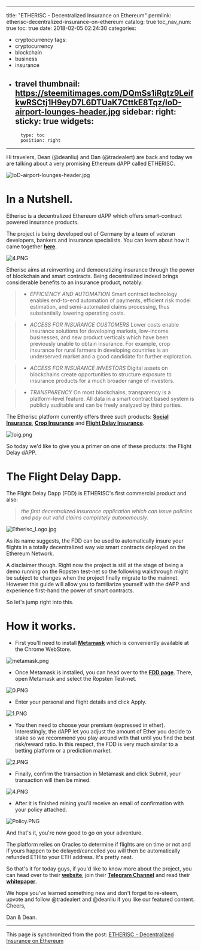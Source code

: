 
---
title: "ETHERISC - Decentralized Insurance on Ethereum"
permlink: etherisc-decentralized-insurance-on-ethereum
catalog: true
toc_nav_num: true
toc: true
date: 2018-02-05 02:24:30
categories:
- cryptocurrency
tags:
- cryptocurrency
- blockchain
- business
- insurance
- travel
thumbnail: https://steemitimages.com/DQmSs1iRgtz9LeifkwRSCtj1H9eyD7L6DTUaK7CttkE8Tqz/IoD-airport-lounges-header.jpg
sidebar:
    right:
        sticky: true
widgets:
    -
        type: toc
        position: right
---


Hi travelers, Dean (@deanliu) and Dan (@tradealert) are back and today we are talking about a very promising Ethereum dAPP called ETHERISC.


![IoD-airport-lounges-header.jpg](https://steemitimages.com/DQmSs1iRgtz9LeifkwRSCtj1H9eyD7L6DTUaK7CttkE8Tqz/IoD-airport-lounges-header.jpg)

# In a Nutshell.

Etherisc is a decentralized Ethereum dAPP which offers smart-contract powered insurance products. 


The project is being developed out of Germany by a team of veteran developers, bankers and insurance specialists. You can learn about how it came together [**here**](https://blog.etherisc.com/the-team-behind-etherisc-29cf34d7e703).

![4.PNG](https://steemitimages.com/DQmQKS8PUDX7Ec8mdcdVATUK8XN81A37ncquPPfFUGoPxWQ/4.PNG)

Etherisc aims at reinventing and democratizing insurance through the power of blockchain and smart contracts. Being decentralized indeed brings considerable benefits to an insurance product, notably:

>* *EFFICIENCY AND AUTOMATION*
Smart contract technology enables end-to-end automation of payments, efficient risk model estimation, and semi-automated claims processing, thus substantially lowering operating costs.

>* *ACCESS FOR INSURANCE CUSTOMERS*
Lower costs enable insurance solutions for developing markets, low-income businesses, and new product verticals which have been previously unable to obtain insurance. For example, crop insurance for rural farmers in developing countries is an underserved market and a good candidate for further exploration.

>* *ACCESS FOR INSURANCE INVESTORS*
Digital assets on blockchains create opportunities to structure exposure to insurance products for a much broader range of investors.

>* *TRANSPARENCY*
On most blockchains, transparency is a platform-level feature. All data in a smart contract based system is publicly auditable and can be freely analyzed by third parties.


The Etherisc platform currently offers three such products:  [**Social Insurance**](https://govhack.etherisc.com/), [**Crop Insurance**](https://crop.etherisc.com/) and [**Flight Delay Insurance**](https://fdd.etherisc.com/).

![loig.png](https://steemitimages.com/DQme6ut9QJRngVHUMkQspEC1f4ATtVwbtFE2eSnFgM2jB78/loig.png)

So today we'd like to give you a primer on one of these products: the Flight Delay dAPP.

# The Flight Delay Dapp.

The Flight Delay Dapp (FDD) is ETHERISC's first commercial product and also:

> *the first decentralized insurance application which can issue policies and pay out valid claims completely autonomously.*

![Etherisc_Logo.jpg](https://steemitimages.com/DQmPztZDtYyTr4PUVSLrt7vmcuBr8zrRyKdVQzqc8VL6zSG/Etherisc_Logo.jpg)

As its name suggests, the FDD can be used to automatically insure your flights in a totally decentralized way  *via* smart contracts deployed on the Ethereum Network. 

A disclaimer though. Right now the project is still at the stage of being a demo running on the Ropsten test-net so the following walkthrough might be subject to changes when the project finally migrate to the mainnet. However this guide will allow you to familiarize yourself with the dAPP and experience first-hand the power of smart contracts.

So let's jump right into this.

# How it works.

* First you'll need to install [**Metamask**](https://chrome.google.com/webstore/detail/metamask/nkbihfbeogaeaoehlefnkodbefgpgknn?hl=en) which is conveniently available at the Chrome WebStore.

![metamask.png](https://steemitimages.com/DQmZyMqnXapm4XnVQoBAzwhi2qr3sAeKKk5XgnQdmjuK67b/metamask.png)

* Once Metamask is installed, you can  head over to the [**FDD page**](https://fdd.etherisc.com/). There, open Metamask and select the Ropsten Test-net.

![0.PNG](https://steemitimages.com/DQmQB3RDCBwosPnfibCazJNezbfZvEnDL83Y4BS1mQX1App/0.PNG)

* Enter your personal and flight details and click Apply.

![1.PNG](https://steemitimages.com/DQmZZALw5zvbYgkLSc8T1PKzNd2KfXKgnh572iEBWmdLmzT/1.PNG)

* You then need to choose your premium (expressed in ether). Interestingly, the dAPP let you adjust the amount of Ether you decide to stake so we recommend you play around with that until you find the best risk/reward ratio. In this respect, the FDD is very much similar to a betting platform or a prediction market.

![2.PNG](https://steemitimages.com/DQmfCk6KpcBh93n3fR3UsgY8QjbFbHRtKVLUd77k5QTUJaz/2.PNG)

* Finally, confirm the transaction in Metamask and click Submit, your transaction will then be mined.

![4.PNG](https://steemitimages.com/DQmUEvLtJcTDpuzcYExs5CbaR3Z5D3qLjNmbdyY22GbEW45/4.PNG)

* After it is finished mining you'll receive an email of confirmation with your policy attached.

![Policy.PNG](https://steemitimages.com/DQmQeR72kpHNZdCtwz5UjzKwY3nfg5E6puXUFMcgevrXwPT/Policy.PNG)

And that's it, you're now good to go on your adventure.

The platform relies on Oracles to determine if flights are on time or not and if yours happen to be delayed/cancelled you will then be automatically refunded ETH to your ETH address. It's pretty neat.

So that's it for today guys, if you'd like to know more about the project, you can head over to their [**website**](https://etherisc.com/), join their [**Telegram Channel**](https://t.me/etherisc_community) and read their [**whitepaper**](https://etherisc.com/whitepaper).

We hope you've learned something new and don't forget to re-steem, upvote and follow @tradealert and @deanliu if you like our featured content.
Cheers,

Dan & Dean.

- - -

This page is synchronized from the post: [ETHERISC - Decentralized Insurance on Ethereum](https://steemit.com/@deanliu/etherisc-decentralized-insurance-on-ethereum)
